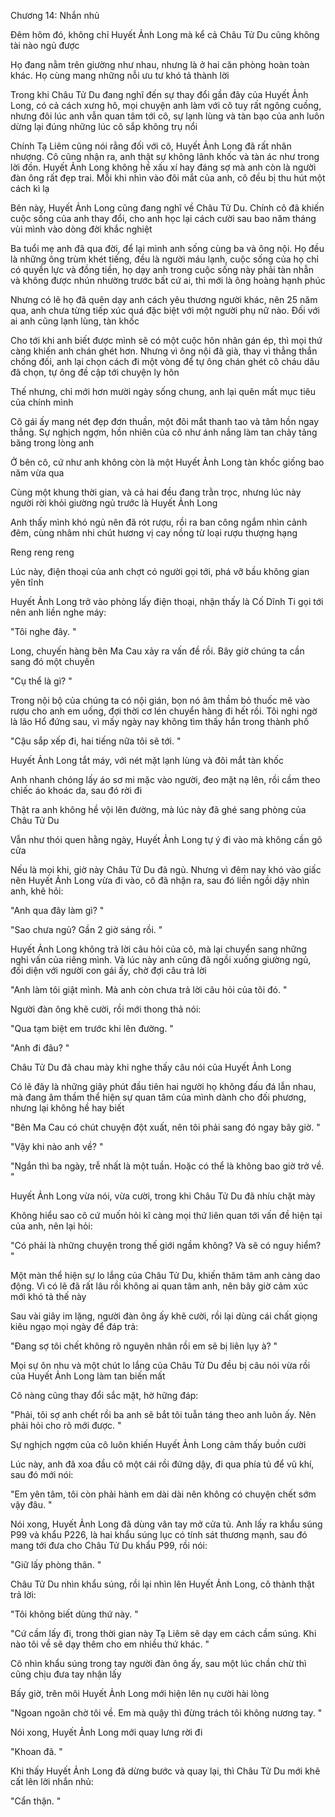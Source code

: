 




Chương 14: Nhắn nhủ

Đêm hôm đó, không chỉ Huyết Ảnh Long mà kể cả Châu Tử Du cũng không tài nào ngủ được

Họ đang nằm trên giường như nhau, nhưng là ở hai căn phòng hoàn toàn khác. Họ cùng mang những nỗi ưu tư khó tả thành lời

Trong khi Châu Tử Du đang nghĩ đến sự thay đổi gần đây của Huyết Ảnh Long, có cả cách xưng hô, mọi chuyện anh làm với cô tuy rất ngông cuồng, nhưng đôi lúc anh vẫn quan tâm tới cô, sự lạnh lùng và tàn bạo của anh luôn dừng lại đúng những lúc cô sắp không trụ nổi

Chính Tạ Liêm cũng nói rằng đối với cô, Huyết Ảnh Long đã rất nhân nhượng. Cô cũng nhận ra, anh thật sự không lãnh khốc và tàn ác như trong lời đồn. Huyết Ảnh Long không hề xấu xí hay đáng sợ mà anh còn là người đàn ông rất đẹp trai. Mỗi khi nhìn vào đôi mắt của anh, cô đều bị thu hút một cách kì lạ

Bên này, Huyết Ảnh Long cũng đang nghĩ về Châu Tử Du. Chính cô đã khiến cuộc sống của anh thay đổi, cho anh học lại cách cười sau bao năm tháng vùi mình vào dòng đời khắc nghiệt

Ba tuổi mẹ anh đã qua đời, để lại mình anh sống cùng ba và ông nội. Họ đều là những ông trùm khét tiếng, đều là người máu lạnh, cuộc sống của họ chỉ có quyền lực và đồng tiền, họ dạy anh trong cuộc sống này phải tàn nhẫn và không được nhún nhường trước bất cứ ai, thì mới là ông hoàng hạnh phúc

Nhưng có lẽ họ đã quên dạy anh cách yêu thương người khác, nên 25 năm qua, anh chưa từng tiếp xúc quá đặc biệt với một người phụ nữ nào. Đối với ai anh cũng lạnh lùng, tàn khốc

Cho tới khi anh biết được mình sẽ có một cuộc hôn nhân gán ép, thì mọi thứ càng khiến anh chán ghét hơn. Nhưng vì ông nội đã già, thay vì thẳng thắn chống đối, anh lại chọn cách đi một vòng để tự ông chán ghét cô cháu dâu đã chọn, tự ông đề cập tới chuyện ly hôn

Thế nhưng, chỉ mới hơn mười ngày sống chung, anh lại quên mất mục tiêu của chính mình

Cô gái ấy mang nét đẹp đơn thuần, một đôi mắt thanh tao và tâm hồn ngay thẳng. Sự nghịch ngợm, hồn nhiên của cô như ánh nắng làm tan chảy tảng băng trong lòng anh

Ở bên cô, cứ như anh không còn là một Huyết Ảnh Long tàn khốc giống bao năm vừa qua

Cùng một khung thời gian, và cả hai đều đang trằn trọc, nhưng lúc này người rời khỏi giường ngủ trước là Huyết Ảnh Long

Anh thấy mình khó ngủ nên đã rót rượu, rồi ra ban công ngắm nhìn cảnh đêm, cùng nhâm nhi chút hương vị cay nồng từ loại rượu thượng hạng


Reng reng reng

Lúc này, điện thoại của anh chợt có người gọi tới, phá vỡ bầu không gian yên tĩnh

Huyết Ảnh Long trở vào phòng lấy điện thoại, nhận thấy là Cố Dĩnh Ti gọi tới nên anh liền nghe máy:

"Tôi nghe đây. "

Long, chuyến hàng bên Ma Cau xảy ra vấn đề rồi. Bây giờ chúng ta cần sang đó một chuyến

"Cụ thể là gì? "

Trong nội bộ của chúng ta có nội gián, bọn nó âm thầm bỏ thuốc mê vào rượu cho anh em uống, đợi thời cơ lén chuyển hàng đi hết rồi. Tôi nghi ngờ là lão Hổ đứng sau, vì mấy ngày nay không tìm thấy hắn trong thành phố

"Cậu sắp xếp đi, hai tiếng nữa tôi sẽ tới. "

Huyết Ảnh Long tắt máy, với nét mặt lạnh lùng và đôi mắt tàn khốc

Anh nhanh chóng lấy áo sơ mi mặc vào người, đeo mặt nạ lên, rồi cầm theo chiếc áo khoác da, sau đó rời đi

Thật ra anh không hề vội lên đường, mà lúc này đã ghé sang phòng của Châu Tử Du

Vẫn như thói quen hằng ngày, Huyết Ảnh Long tự ý đi vào mà không cần gõ cửa

Nếu là mọi khi, giờ này Châu Tử Du đã ngủ. Nhưng vì đêm nay khó vào giấc nên Huyết Ảnh Long vừa đi vào, cô đã nhận ra, sau đó liền ngồi dậy nhìn anh, khẽ hỏi:

"Anh qua đây làm gì? "

"Sao chưa ngủ? Gần 2 giờ sáng rồi. "

Huyết Ảnh Long không trả lời câu hỏi của cô, mà lại chuyển sang những nghi vấn của riêng mình. Và lúc này anh cũng đã ngồi xuống giường ngủ, đối diện với người con gái ấy, chờ đợi câu trả lời

"Anh làm tôi giật mình. Mà anh còn chưa trả lời câu hỏi của tôi đó. "

Người đàn ông khẽ cười, rồi mới thong thả nói:


"Qua tạm biệt em trước khi lên đường. "

"Anh đi đâu? "

Châu Tử Du đã chau mày khi nghe thấy câu nói của Huyết Ảnh Long

Có lẽ đây là những giây phút đầu tiên hai người họ không đấu đá lẫn nhau, mà đang âm thầm thể hiện sự quan tâm của mình dành cho đối phương, nhưng lại không hề hay biết

"Bên Ma Cau có chút chuyện đột xuất, nên tôi phải sang đó ngay bây giờ. "

"Vậy khi nào anh về? "

"Ngắn thì ba ngày, trễ nhất là một tuần. Hoặc có thể là không bao giờ trở về. "

Huyết Ảnh Long vừa nói, vừa cười, trong khi Châu Tử Du đã nhíu chặt mày

Không hiểu sao cô cứ muốn hỏi kĩ càng mọi thứ liên quan tới vấn đề hiện tại của anh, nên lại hỏi:

"Có phải là những chuyện trong thế giới ngầm không? Và sẽ có nguy hiểm? "

Một màn thể hiện sự lo lắng của Châu Tử Du, khiến thâm tâm anh càng dao động. Vì có lẽ đã rất lâu rồi không ai quan tâm anh, nên bây giờ cảm xúc mới khó tả thế này

Sau vài giây im lặng, người đàn ông ấy khẽ cười, rồi lại dùng cái chất giọng kiêu ngạo mọi ngày để đáp trả:

"Đang sợ tôi chết không rõ nguyên nhân rồi em sẽ bị liên lụy à? "

Mọi sự ôn nhu và một chút lo lắng của Châu Tử Du đều bị câu nói vừa rồi của Huyết Ảnh Long làm tan biến mất

Cô nàng cũng thay đổi sắc mặt, hờ hững đáp:

"Phải, tôi sợ anh chết rồi ba anh sẽ bắt tôi tuẫn táng theo anh luôn ấy. Nên phải hỏi cho rõ mới được. "

Sự nghịch ngợm của cô luôn khiến Huyết Ảnh Long cảm thấy buồn cười

Lúc này, anh đã xoa đầu cô một cái rồi đứng dậy, đi qua phía tủ để vũ khí, sau đó mới nói:


"Em yên tâm, tôi còn phải hành em dài dài nên không có chuyện chết sớm vậy đâu. "

Nói xong, Huyết Ảnh Long đã dùng vân tay mở cửa tủ. Anh lấy ra khẩu súng P99 và khẩu P226, là hai khẩu súng lục có tính sát thương mạnh, sau đó mang tới đưa cho Châu Tử Du khẩu P99, rồi nói:

"Giữ lấy phòng thân. "

Châu Tử Du nhìn khẩu súng, rồi lại nhìn lên Huyết Ảnh Long, cô thành thật trả lời:

"Tôi không biết dùng thứ này. "

"Cứ cầm lấy đi, trong thời gian này Tạ Liêm sẽ dạy em cách cầm súng. Khi nào tôi về sẽ dạy thêm cho em nhiều thứ khác. "

Cô nhìn khẩu súng trong tay người đàn ông ấy, sau một lúc chần chừ thì cũng chịu đưa tay nhận lấy

Bấy giờ, trên môi Huyết Ảnh Long mới hiện lên nụ cười hài lòng

"Ngoan ngoãn chờ tôi về. Em mà quậy thì đừng trách tôi không nương tay. "

Nói xong, Huyết Ảnh Long mới quay lưng rời đi

"Khoan đã. "

Khi thấy Huyết Ảnh Long đã dừng bước và quay lại, thì Châu Tử Du mới khẽ cất lên lời nhắn nhủ:

"Cẩn thận. "




